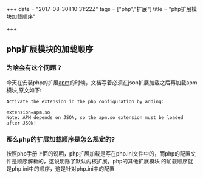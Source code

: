 +++
date = "2017-08-30T10:31:22Z"
tags = ["php","扩展"]
title = "php扩展模块加载顺序"

+++

## php扩展模块的加载顺序

### 为啥会有这个问题？

今天在安装php的扩展[apm](http://pecl.php.net/package/APM)的时候，文档写着必须在json扩展加载之后再加载apm模块,原文如下:

```
Activate the extension in the php configuration by adding:

extension=apm.so
Note: APM depends on JSON, so the apm.so extension must be loaded after JSON!
```

### 那么php的扩展加载顺序是怎么规定的?

按照php手册上面的说明，php扩展加载是写在php.ini文件中的，而php的配置文件是顺序解析的，这说明除了默认内核扩展，php的其他扩展模块
的加载顺序就是php.ini中的顺序，这是针对php.ini中的配置